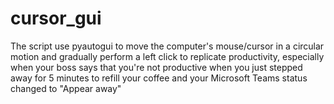 # cursor_gui
The script use pyautogui to move the computer's mouse/cursor in a circular motion and gradually perform a left click to replicate productivity, especially when your boss says that you're not productive when you just stepped away for 5 minutes to refill your coffee and your Microsoft Teams status changed to "Appear away"
